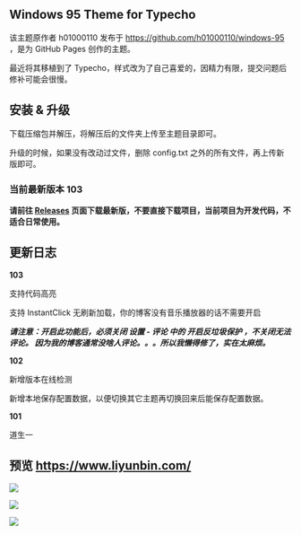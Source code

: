 ## Windows 95 Theme for Typecho

该主题原作者 h01000110 发布于 https://github.com/h01000110/windows-95 ，是为 GitHub Pages 创作的主题。

最近将其移植到了 Typecho，样式改为了自己喜爱的，因精力有限，提交问题后修补可能会很慢。

## 安装 & 升级

下载压缩包并解压，将解压后的文件夹上传至主题目录即可。

升级的时候，如果没有改动过文件，删除 config.txt 之外的所有文件，再上传新版即可。

### 当前最新版本 103

**请前往 [Releases](https://github.com/vitoland/Windows-95-Theme-for-Typecho/releases) 页面下载最新版，不要直接下载项目，当前项目为开发代码，不适合日常使用。**

## 更新日志

**103**

支持代码高亮

支持 InstantClick 无刷新加载，你的博客没有音乐播放器的话不需要开启

***请注意：开启此功能后，必须关闭 设置 - 评论 中的 开启反垃圾保护 ，不关闭无法评论。
因为我的博客通常没啥人评论。。。所以我懒得修了，实在太麻烦。***

**102**

新增版本在线检测

新增本地保存配置数据，以便切换其它主题再切换回来后能保存配置数据。

**101**

道生一

## 预览 https://www.liyunbin.com/

![](https://raw.githubusercontent.com/vitoland/Windows-95-Theme-for-Typecho/master/screenshot.png)

![](https://raw.githubusercontent.com/vitoland/Windows-95-Theme-for-Typecho/master/2.png)

![](https://raw.githubusercontent.com/vitoland/Windows-95-Theme-for-Typecho/master/3.png)
